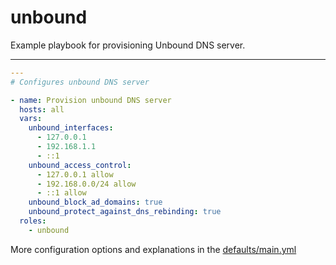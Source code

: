 # unbound

Example playbook for provisioning Unbound DNS server.

---

```yml
---
# Configures unbound DNS server

- name: Provision unbound DNS server
  hosts: all
  vars:
    unbound_interfaces:
      - 127.0.0.1
      - 192.168.1.1
      - ::1
    unbound_access_control:
      - 127.0.0.1 allow
      - 192.168.0.0/24 allow
      - ::1 allow
    unbound_block_ad_domains: true
    unbound_protect_against_dns_rebinding: true
  roles:
    - unbound
```

More configuration options and explanations in the [defaults/main.yml](/unbound/defaults/main.yml)
